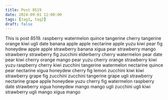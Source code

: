 ```yaml
---
title: Post 8519
date: 2024-09-01 12:00:00
tags: [tag1, tag2]
draft: false
---
```

This is post 8519.
raspberry
watermelon
quince
tangerine
cherry
tangerine
orange
kiwi
ugli
date
banana
apple
apple
nectarine
apple
yuzu
kiwi
pear
fig
honeydew
apple
apple
strawberry
banana
xigua
pear
strawberry
mango
strawberry
strawberry
fig
zucchini
elderberry
cherry
watermelon
pear
date
pear
kiwi
cherry
orange
mango
pear
yuzu
cherry
orange
strawberry
kiwi
yuzu
raspberry
cherry
kiwi
zucchini
tangerine
watermelon
nectarine
quince
pear
nectarine
xigua
honeydew
cherry
fig
lemon
zucchini
kiwi
kiwi
strawberry
grape
fig
zucchini
zucchini
tangerine
grape
ugli
strawberry
nectarine
grape
apple
honeydew
yuzu
cherry
fig
watermelon
raspberry
date
strawberry
xigua
honeydew
mango
mango
ugli
zucchini
ugli
kiwi
strawberry
ugli
mango
xigua
mango
